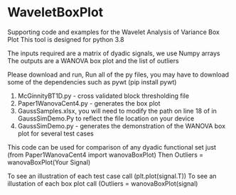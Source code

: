 # WaveletBoxPlot
Supporting code and examples for the Wavelet Analysis of Variance Box Plot 
This tool is designed for python 3.8 

The inputs required are a matrix of dyadic signals, we use Numpy arrays 
The outputs are a WANOVA box plot and the list of outliers 

Please download and run, Run all of the py files, you may have to download some of the dependencies such as pywt (pip install pywt) 
1. McGinnityBT1D.py - cross validated block thresholding file
2. Paper1WanovaCent4.py - generates the box plot
3. GaussSamples.xlsx, you will need to modify the path on line 18 of in GaussSimDemo.Py to reflect the file location on your device   
4. GaussSimDemo.py - generates the demonstration of the WANOVA box plot for several test cases


This code can be used for comparison of any dyadic functional set just (from Paper1WanovaCent4 import wanovaBoxPlot) 
Then Outliers = wanovaBoxPlot(Your Signal) 

To see an illustration of each test case call (plt.plot(signal.T))
To see an illustation of each box plot call (Outliers = wanovaBoxPlot(signal)

